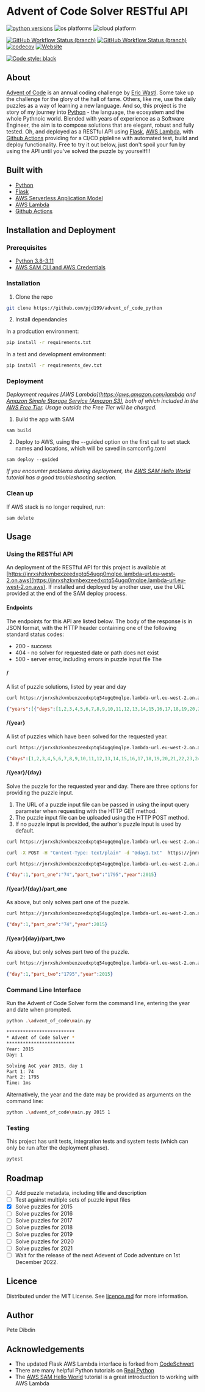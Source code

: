# Advent of Code Solver RESTful API

[![python versions](https://img.shields.io/badge/python-3.8%20%7C%203.9%20%7C%203.10-blue)](https://www.python.org/)
![os platforms](https://img.shields.io/badge/platform-linux%20%7C%20windows%20%7C%20macos-blue)
![cloud platform](https://img.shields.io/badge/cloud-AWS%20Lambda-blue)

[![GitHub Workflow Status (branch)](https://img.shields.io/github/workflow/status/pjd199/advent_of_code_python/CI-CD-Pipeline/main?label=CI%2FCD%20pipeline)](https://github.com/pjd199/advent_of_code_python/actions/workflows/CI-CD-pipeline.yaml)
[![GitHub Workflow Status (branch)](https://img.shields.io/github/workflow/status/pjd199/advent_of_code_python/Compatability%20Check/main?label=Compatability)](https://github.com/pjd199/advent_of_code_python/actions/workflows/compatability-check.yaml)
[![codecov](https://codecov.io/gh/pjd199/advent_of_code_python/branch/main/graph/badge.svg?token=CZGMDWH4SH)](https://codecov.io/gh/pjd199/advent_of_code_python)
[![Website](https://img.shields.io/website?down_message=offline&label=RESTful%20API&up_message=ok&url=https%3A%2F%2Fjnrxshzkvnbexzeedxptq54ugq0mqlpe.lambda-url.eu-west-2.on.aws%2F)](https://jnrxshzkvnbexzeedxptq54ugq0mqlpe.lambda-url.eu-west-2.on.aws)

[![Code style: black](https://img.shields.io/badge/code%20style-black-000000.svg)](https://github.com/psf/black)

## About

[Advent of Code](https://adventofcode.com/) is an annual coding challenge by
[Eric Wastl](http://was.tl/). Some take up the challenge for the glory of the
hall of fame. Others, like me, use the daily puzzles as a way of learning a
new language. And so, this project is the story of my journey into
[Python](https://www.python.org/) - the language, the ecosystem and the whole
Pythnoic world. Blended with years of experience as a Software Engineer,
the aim is to compose solutions that are elegant, robust and fully tested.
Oh, and deployed as a RESTful API using
[Flask](https://palletsprojects.com/p/flask/),
[AWS Lambda](https://aws.amazon.com/lambda/),
with [Github Actions](https://github.com/features/actions) providing for a 
CI/CD pipleline with automated test, build and deploy functionality. 
Free to try it out below, just don't spoil your fun by using the API until 
you've solved the puzzle by yourself!!!

## Built with

* [Python](https://www.python.org/)
* [Flask](https://palletsprojects.com/p/flask/)
* [AWS Serverless Application Model](https://aws.amazon.com/serverless/sam/)
* [AWS Lambda](https://aws.amazon.com/lambda/)
* [Github Actions](https://github.com/features/actions)

## Installation and Deployment

### Prerequisites

* [Python 3.8-3.11](https://www.python.org/)
* [AWS SAM CLI and AWS Credentials](https://docs.aws.amazon.com/serverless-application-model/latest/developerguide/serverless-sam-cli-install.html)

### Installation

1. Clone the repo

``` sh
git clone https://github.com/pjd199/advent_of_code_python
```

2. Install dependancies

In a prodcution environment:

```sh
pip install -r requirements.txt
```

In a test and development environment:

```sh
pip install -r requirements_dev.txt
```

### Deployment

*Deployment requires [AWS Lambda](https://aws.amazon.com/lambda and 
[Amazon Simple Storage Service (Amazon S3)](https://aws.amazon.com/s3), 
both of which included in the [AWS Free Tier](https://aws.amazon.com/free). 
Usage outside the Free Tier will be charged.*

1. Build the app with SAM

```
sam build
```

2. Deploy to AWS, using the --guided option on the first call to set 
   stack names and locations, which will be saved in samconfig.toml

```
sam deploy --guided
```

*If you encounter problems during deployment, the 
[AWS SAM Hello World](https://docs.aws.amazon.com/serverless-application-model/latest/developerguide/serverless-getting-started-hello-world.html) tutorial has a good troubleshooting section.*

### Clean up

If AWS stack is no longer required, run: 

```
sam delete
```

## Usage

### Using the RESTful API

An deployment of the RESTful API for this project is available at 
[https://jnrxshzkvnbexzeedxptq54ugq0mqlpe.lambda-url.eu-west-2.on.aws](https://jnrxshzkvnbexzeedxptq54ugq0mqlpe.lambda-url.eu-west-2.on.aws). 
If installed and deployed by another user, use the URL provided at the end of the 
SAM deploy process.

#### Endpoints

The endpoints for this API are listed below. The body of the response is in 
JSON format, with the HTTP header containing one of the following standard 
status codes:

* 200 - success
* 404 - no solver for requested date or path does not exist
* 500 - server error, including errors in puzzle input file The
 

#### /

A list of puzzle solutions, listed by year and day

``` sh
curl https://jnrxshzkvnbexzeedxptq54ugq0mqlpe.lambda-url.eu-west-2.on.aws
```

``` JSON
{"years":[{"days":[1,2,3,4,5,6,7,8,9,10,11,12,13,14,15,16,17,18,19,20,21,22,23,24,25],"year":2015},{"days":[1],"year":2016}]}
```

#### /{year}

A list of puzzles which have been solved for the requested year.

``` sh
curl https://jnrxshzkvnbexzeedxptq54ugq0mqlpe.lambda-url.eu-west-2.on.aws/2015
```

``` JSON
{"days":[1,2,3,4,5,6,7,8,9,10,11,12,13,14,15,16,17,18,19,20,21,22,23,24,25],"year":2015}
```

#### /{year}/{day}

Solve the puzzle for the requested year and day. There are three options
for providing the puzzle input.

1. The URL of a puzzle input file can be passed in using the input query
   parameter when requesting with the HTTP GET method.
2. The puzzle input file can be uploaded using the HTTP POST method.
3. If no puzzle input is provided, the author's puzzle input is used by
   default.

``` sh
curl https://jnrxshzkvnbexzeedxptq54ugq0mqlpe.lambda-url.eu-west-2.on.aws/2015/1?input=https://raw.githubusercontent.com/pjd199/advent_of_code_python/main/puzzle_input/year2015/day1.txt
```

``` sh
curl -X POST -H "Content-Type: text/plain" -d "@day1.txt"  https://jnrxshzkvnbexzeedxptq54ugq0mqlpe.lambda-url.eu-west-2.on.aws/2015/1/part_one

```

``` sh
curl https://jnrxshzkvnbexzeedxptq54ugq0mqlpe.lambda-url.eu-west-2.on.aws/2015/1
```

``` JSON
{"day":1,"part_one":"74","part_two":"1795","year":2015}
```

#### /{year}/{day}/part_one

As above, but only solves part one of the puzzle.

``` sh
curl https://jnrxshzkvnbexzeedxptq54ugq0mqlpe.lambda-url.eu-west-2.on.aws/2015/1/part_one
```

``` JSON
{"day":1,"part_one":"74","year":2015}
```

#### /{year}{day}/part_two

As above, but only solves part two of the puzzle.

``` sh
curl https://jnrxshzkvnbexzeedxptq54ugq0mqlpe.lambda-url.eu-west-2.on.aws/2015/1/part_two
```

``` JSON
{"day":1,"part_two":"1795","year":2015}
```

### Command Line Interface

Run the Advent of Code Solver form the command line, entering the year and date
when prompted.

``` sh
python .\advent_of_code\main.py
```

``` sh
*************************
* Advent of Code Solver *
*************************
Year: 2015
Day: 1

Solving AoC year 2015, day 1
Part 1: 74
Part 2: 1795
Time: 1ms
```

Alternatively, the year and the date may be provided as arguments on the
command line:

``` sh
python .\advent_of_code\main.py 2015 1
```

### Testing

This project has unit tests, integration tests and system tests (which can only
be run after the deployment phase).

``` sh
pytest
```

## Roadmap

* [ ] Add puzzle metadata, including title and description
* [ ] Test against multiple sets of puzzle input files
* [X] Solve puzzles for 2015
* [ ] Solve puzzles for 2016
* [ ] Solve puzzles for 2017
* [ ] Solve puzzles for 2018
* [ ] Solve puzzles for 2019
* [ ] Solve puzzles for 2020
* [ ] Solve puzzles for 2021
* [ ] Wait for the release of the next Adevent of Code adventure on
  1st December 2022.

## Licence

Distributed under the MIT License. See [licence.md](./license.md)
for more information.

## Author

Pete Dibdin

## Acknowledgements

* The updated Flask AWS Lambda interface is forked from [CodeSchwert](https://github.com/CodeSchwert/flask-aws-lambda)
* There are many helpful Python tutorials on [Real Python](https://realpython.com/)
* The
  [AWS SAM Hello World](https://docs.aws.amazon.com/serverless-application-model/latest/developerguide/serverless-getting-started-hello-world.html)
  tutorial is a great introduction to working with AWS Lambda
